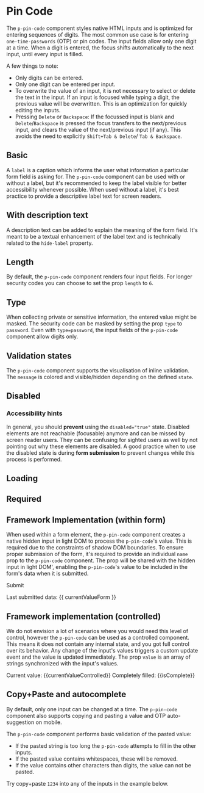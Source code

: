 # Pin Code

The `p-pin-code` component styles native HTML inputs and is optimized for entering sequences of digits. The most common
use case is for entering `one-time-passwords` (OTP) or pin codes. The input fields allow only one digit at a time. When
a digit is entered, the focus shifts automatically to the next input, until every input is filled.

A few things to note:

- Only digits can be entered.
- Only one digit can be entered per input.
- To overwrite the value of an input, it is not necessary to select or delete the text in the input. If an input is
  focused while typing a digit, the previous value will be overwritten. This is an optimization for quickly editing the
  inputs.
- Pressing `Delete` or `Backspace`: If the focussed input is blank and `Delete`/`Backspace` is pressed the focus
  transfers to the next/previous input, and clears the value of the next/previous input (if any). This avoids the need
  to explicitly `Shift+Tab & Delete`/ `Tab & Backspace`.

<TableOfContents></TableOfContents>

## Basic

A `label` is a caption which informs the user what information a particular form field is asking for. The `p-pin-code`
component can be used with or without a label, but it's recommended to keep the label visible for better accessibility
whenever possible. When used without a label, it's best practice to provide a descriptive label text for screen readers.

<Playground :markup="hideLabelMarkup" :config="config">
  <SelectOptions v-model="hideLabel" :values="hideLabels" name="hideLabel"></SelectOptions>
</Playground>

## With description text

A description text can be added to explain the meaning of the form field. It's meant to be a textual enhancement of the
label text and is technically related to the `hide-label` property.

<Playground :markup="withDescriptionText" :config="config"></Playground>

## Length

By default, the `p-pin-code` component renders four input fields. For longer security codes you can choose to set the
prop `length` to `6`.

<Playground :markup="lengthMarkup" :config="config">
  <SelectOptions v-model="length" :values="lengths"></SelectOptions>
</Playground>

## Type

When collecting private or sensitive information, the entered value might be masked. The security code can be masked by
setting the prop `type` to `password`. Even with `type=password`, the input fields of the `p-pin-code` component allow
digits only.

<Playground :markup="typeMarkup" :config="config">
  <SelectOptions v-model="type" :values="types"></SelectOptions>
</Playground>

## Validation states

The `p-pin-code` component supports the visualisation of inline validation. The `message` is colored and visible/hidden
depending on the defined `state`.

<Playground :markup="stateMarkup" :config="config">
  <SelectOptions v-model="state" :values="states" name="state"></SelectOptions>
</Playground>

## Disabled

<Playground :markup="disabledMarkup" :config="config"></Playground>

### <A11yIcon></A11yIcon> Accessibility hints

In general, you should **prevent** using the `disabled="true"` state. Disabled elements are not reachable (focusable)
anymore and can be missed by screen reader users. They can be confusing for sighted users as well by not pointing out
why these elements are disabled. A good practice when to use the disabled state is during **form submission** to prevent
changes while this process is performed.

## Loading

<Playground :markup="loadingMarkup" :config="config"></Playground>

## Required

<Playground :markup="requiredMarkup" :config="config"></Playground>

## Framework Implementation (within form)

When used within a form element, the `p-pin-code` component creates a native hidden input in light DOM to process the
`p-pin-code`'s value. This is required due to the constraints of shadow DOM boundaries. To ensure proper submission of
the form, it's required to provide an individual `name` prop to the `p-pin-code` component. The prop will be shared with
the hidden input in light DOM', enabling the `p-pin-code`'s value to be included in the form's data when it is
submitted.

<Playground :frameworkMarkup="formExample" :config="{ ...config, withoutDemo: true }">
<form @submit.prevent="onSubmit" >
  <p-pin-code :theme="theme" label="Some Label" name="pin-code"></p-pin-code>
  <p-button type="submit" style="margin: 1rem 0">Submit</p-button>
</form>
  <p-text :theme="theme">Last submitted data: {{ currentValueForm }}</p-text>
</Playground>

## Framework implementation (controlled)

We do not envision a lot of scenarios where you would need this level of control, however the `p-pin-code` can be used
as a controlled component. This means it does not contain any internal state, and you got full control over its
behavior. Any change of the input's values triggers a custom update event and the value is updated immediately. The prop
`value` is an array of strings synchronized with the input's values.

<Playground :frameworkMarkup="eventHandlingExample" :config="{ ...config, withoutDemo: true }">
  <p-pin-code :theme="theme" label="Some Label" :legth="length" @update="(e) => {
    currentValueControlled = e.detail;
    isComplete = e.target.value.length === length;
  }"></p-pin-code>
  <p-text :theme="theme" style="margin: 1rem 0">Current value: {{currentValueControlled}}</p-text>
  <p-text :theme="theme">Completely filled: {{isComplete}}</p-text>
</Playground>

## Copy+Paste and autocomplete

By default, only one input can be changed at a time. The `p-pin-code` component also supports copying and pasting a
value and OTP auto-suggestion on mobile.

The `p-pin-code` component performs basic validation of the pasted value:

- If the pasted string is too long the `p-pin-code` attempts to fill in the other inputs.
- If the pasted value contains whitespaces, these will be removed.
- If the value contains other characters than digits, the value can not be pasted.

Try copy+paste `1234` into any of the inputs in the example below.

<Playground :markup="hideLabelMarkup" :config="config">
  <SelectOptions v-model="hideLabel" :values="hideLabels" name="hideLabel"></SelectOptions>
</Playground>

<script lang="ts">
import Vue from 'vue';
import Component from 'vue-class-component';
import { getPinCodeCodeSamples } from '@porsche-design-system/shared';
import { FORM_STATES } from '../../utils';
import { PIN_CODE_LENGTHS } from './pin-code-utils';
import { getAnchorLink } from '@/utils';
 
@Component
export default class Code extends Vue {
  config = { themeable: true };
  eventHandlingUrl = getAnchorLink('event-handling');

  hideLabel = false;
  hideLabels = [false, true, '{ base: true, l: false }'];
  get hideLabelMarkup() {
    return `<p-pin-code label="Some label" hide-label="${this.hideLabel}"></p-pin-code>`;
  }

  withDescriptionText = `<p-pin-code label="Some label" description="Some description"></p-pin-code>`;

  length = 4;
  lengths = PIN_CODE_LENGTHS;
  get lengthMarkup() {
    return `<p-pin-code label="Some label" length="${this.length}"></p-pin-code>`;
  }

  type = 'number';
  types = ['number', 'password'];
  get typeMarkup() {
    return `<p-pin-code label="Some label" type="${this.type}"></p-pin-code>`;
  }

  state = 'error';
  states = FORM_STATES;
  get stateMarkup() {
    const attr = `message="${this.state !== 'none' ? `Some ${this.state} validation message.` : ''}"`;
    return `<p-pin-code label="Some label" state="${this.state}"  ${attr}></p-pin-code>`;
  }

  disabledMarkup = `<p-pin-code label="Some label" disabled="true"></p-pin-code>`;

  loadingMarkup = `<p-pin-code label="Some label" loading="true"></p-pin-code>`;

  requiredMarkup = `<p-pin-code label="Some label" required="true"></p-pin-code>`;

  length=4;
  currentValueControlled = '';
  isComplete = false;
  eventHandlingExample = getPinCodeCodeSamples('example-controlled');

  currentValueForm = 'none';
  formExample = getPinCodeCodeSamples('default');
  onSubmit(e) {
    const formData = new FormData(e.target);
    this.currentValueForm = Array.from(formData.values()).join() || 'none';
  }

  get theme(): Theme {
    return this.$store.getters.theme;
  }
}
</script>
